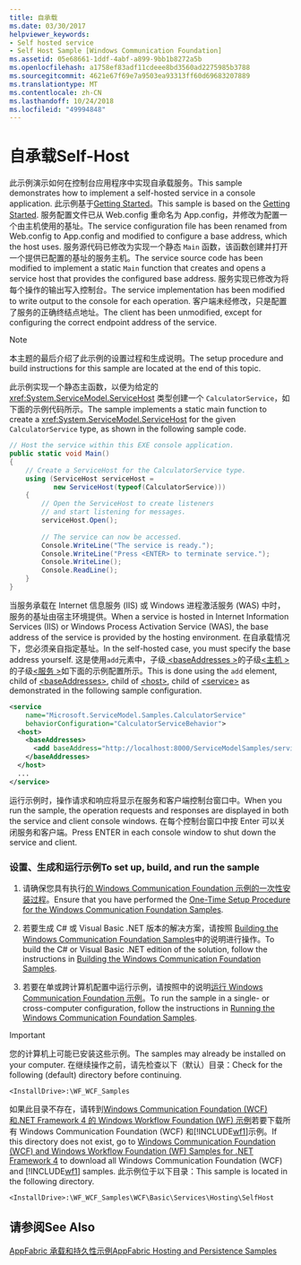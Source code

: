 ```yaml
---
title: 自承载
ms.date: 03/30/2017
helpviewer_keywords:
- Self hosted service
- Self Host Sample [Windows Communication Foundation]
ms.assetid: 05e68661-1ddf-4abf-a899-9bb1b8272a5b
ms.openlocfilehash: a1758ef83adf11cdeee8bd3560ad2275985b3788
ms.sourcegitcommit: 4621e67f69e7a9503ea93313ff60d69683207889
ms.translationtype: MT
ms.contentlocale: zh-CN
ms.lasthandoff: 10/24/2018
ms.locfileid: "49994848"
---
```

# <a name="self-host"></a><span data-ttu-id="5d04d-102">自承载</span><span class="sxs-lookup"><span data-stu-id="5d04d-102">Self-Host</span></span>
<span data-ttu-id="5d04d-103">此示例演示如何在控制台应用程序中实现自承载服务。</span><span class="sxs-lookup"><span data-stu-id="5d04d-103">This sample demonstrates how to implement a self-hosted service in a console application.</span></span> <span data-ttu-id="5d04d-104">此示例基于[Getting Started](../../../../docs/framework/wcf/samples/getting-started-sample.md)。</span><span class="sxs-lookup"><span data-stu-id="5d04d-104">This sample is based on the [Getting Started](../../../../docs/framework/wcf/samples/getting-started-sample.md).</span></span> <span data-ttu-id="5d04d-105">服务配置文件已从 Web.config 重命名为 App.config，并修改为配置一个由主机使用的基址。</span><span class="sxs-lookup"><span data-stu-id="5d04d-105">The service configuration file has been renamed from Web.config to App.config and modified to configure a base address, which the host uses.</span></span> <span data-ttu-id="5d04d-106">服务源代码已修改为实现一个静态 `Main` 函数，该函数创建并打开一个提供已配置的基址的服务主机。</span><span class="sxs-lookup"><span data-stu-id="5d04d-106">The service source code has been modified to implement a static `Main` function that creates and opens a service host that provides the configured base address.</span></span> <span data-ttu-id="5d04d-107">服务实现已修改为将每个操作的输出写入控制台。</span><span class="sxs-lookup"><span data-stu-id="5d04d-107">The service implementation has been modified to write output to the console for each operation.</span></span> <span data-ttu-id="5d04d-108">客户端未经修改，只是配置了服务的正确终结点地址。</span><span class="sxs-lookup"><span data-stu-id="5d04d-108">The client has been unmodified, except for configuring the correct endpoint address of the service.</span></span>  
  
> [!NOTE]
>  <span data-ttu-id="5d04d-109">本主题的最后介绍了此示例的设置过程和生成说明。</span><span class="sxs-lookup"><span data-stu-id="5d04d-109">The setup procedure and build instructions for this sample are located at the end of this topic.</span></span>  
  
 <span data-ttu-id="5d04d-110">此示例实现一个静态主函数，以便为给定的 <xref:System.ServiceModel.ServiceHost> 类型创建一个 `CalculatorService`，如下面的示例代码所示。</span><span class="sxs-lookup"><span data-stu-id="5d04d-110">The sample implements a static main function to create a <xref:System.ServiceModel.ServiceHost> for the given `CalculatorService` type, as shown in the following sample code.</span></span>  
  
```csharp
// Host the service within this EXE console application.  
public static void Main()  
{  
    // Create a ServiceHost for the CalculatorService type.  
    using (ServiceHost serviceHost =   
           new ServiceHost(typeof(CalculatorService)))  
    {  
        // Open the ServiceHost to create listeners   
        // and start listening for messages.  
        serviceHost.Open();  
  
        // The service can now be accessed.  
        Console.WriteLine("The service is ready.");  
        Console.WriteLine("Press <ENTER> to terminate service.");  
        Console.WriteLine();  
        Console.ReadLine();  
    }  
}  
```  
  
 <span data-ttu-id="5d04d-111">当服务承载在 Internet 信息服务 (IIS) 或 Windows 进程激活服务 (WAS) 中时，服务的基址由宿主环境提供。</span><span class="sxs-lookup"><span data-stu-id="5d04d-111">When a service is hosted in Internet Information Services (IIS) or Windows Process Activation Service (WAS), the base address of the service is provided by the hosting environment.</span></span> <span data-ttu-id="5d04d-112">在自承载情况下，您必须亲自指定基址。</span><span class="sxs-lookup"><span data-stu-id="5d04d-112">In the self-hosted case, you must specify the base address yourself.</span></span> <span data-ttu-id="5d04d-113">这是使用`add`元素中，子级[ \<baseAddresses >](../../../../docs/framework/configure-apps/file-schema/wcf/baseaddresses.md)的子级[\<主机 >](../../../../docs/framework/configure-apps/file-schema/wcf/host.md)的子级[\<服务 >](../../../../docs/framework/configure-apps/file-schema/wcf/service.md)如下面的示例配置所示。</span><span class="sxs-lookup"><span data-stu-id="5d04d-113">This is done using the `add` element, child of [\<baseAddresses>](../../../../docs/framework/configure-apps/file-schema/wcf/baseaddresses.md), child of [\<host>](../../../../docs/framework/configure-apps/file-schema/wcf/host.md), child of [\<service>](../../../../docs/framework/configure-apps/file-schema/wcf/service.md) as demonstrated in the following sample configuration.</span></span>  
  
```xml  
<service   
    name="Microsoft.ServiceModel.Samples.CalculatorService"  
    behaviorConfiguration="CalculatorServiceBehavior">  
  <host>  
    <baseAddresses>  
      <add baseAddress="http://localhost:8000/ServiceModelSamples/service"/>  
    </baseAddresses>  
  </host>  
  ...  
</service>  
```  
  
 <span data-ttu-id="5d04d-114">运行示例时，操作请求和响应将显示在服务和客户端控制台窗口中。</span><span class="sxs-lookup"><span data-stu-id="5d04d-114">When you run the sample, the operation requests and responses are displayed in both the service and client console windows.</span></span> <span data-ttu-id="5d04d-115">在每个控制台窗口中按 Enter 可以关闭服务和客户端。</span><span class="sxs-lookup"><span data-stu-id="5d04d-115">Press ENTER in each console window to shut down the service and client.</span></span>  
  
### <a name="to-set-up-build-and-run-the-sample"></a><span data-ttu-id="5d04d-116">设置、生成和运行示例</span><span class="sxs-lookup"><span data-stu-id="5d04d-116">To set up, build, and run the sample</span></span>  
  
1.  <span data-ttu-id="5d04d-117">请确保您具有执行[的 Windows Communication Foundation 示例的一次性安装过程](../../../../docs/framework/wcf/samples/one-time-setup-procedure-for-the-wcf-samples.md)。</span><span class="sxs-lookup"><span data-stu-id="5d04d-117">Ensure that you have performed the [One-Time Setup Procedure for the Windows Communication Foundation Samples](../../../../docs/framework/wcf/samples/one-time-setup-procedure-for-the-wcf-samples.md).</span></span>  
  
2.  <span data-ttu-id="5d04d-118">若要生成 C# 或 Visual Basic .NET 版本的解决方案，请按照 [Building the Windows Communication Foundation Samples](../../../../docs/framework/wcf/samples/building-the-samples.md)中的说明进行操作。</span><span class="sxs-lookup"><span data-stu-id="5d04d-118">To build the C# or Visual Basic .NET edition of the solution, follow the instructions in [Building the Windows Communication Foundation Samples](../../../../docs/framework/wcf/samples/building-the-samples.md).</span></span>  
  
3.  <span data-ttu-id="5d04d-119">若要在单或跨计算机配置中运行示例，请按照中的说明[运行 Windows Communication Foundation 示例](../../../../docs/framework/wcf/samples/running-the-samples.md)。</span><span class="sxs-lookup"><span data-stu-id="5d04d-119">To run the sample in a single- or cross-computer configuration, follow the instructions in [Running the Windows Communication Foundation Samples](../../../../docs/framework/wcf/samples/running-the-samples.md).</span></span>  
  
> [!IMPORTANT]
>  <span data-ttu-id="5d04d-120">您的计算机上可能已安装这些示例。</span><span class="sxs-lookup"><span data-stu-id="5d04d-120">The samples may already be installed on your computer.</span></span> <span data-ttu-id="5d04d-121">在继续操作之前，请先检查以下（默认）目录：</span><span class="sxs-lookup"><span data-stu-id="5d04d-121">Check for the following (default) directory before continuing.</span></span>  
>   
>  `<InstallDrive>:\WF_WCF_Samples`  
>   
>  <span data-ttu-id="5d04d-122">如果此目录不存在，请转到[Windows Communication Foundation (WCF) 和.NET Framework 4 的 Windows Workflow Foundation (WF) 示例](https://go.microsoft.com/fwlink/?LinkId=150780)若要下载所有 Windows Communication Foundation (WCF) 和[!INCLUDE[wf1](../../../../includes/wf1-md.md)]示例。</span><span class="sxs-lookup"><span data-stu-id="5d04d-122">If this directory does not exist, go to [Windows Communication Foundation (WCF) and Windows Workflow Foundation (WF) Samples for .NET Framework 4](https://go.microsoft.com/fwlink/?LinkId=150780) to download all Windows Communication Foundation (WCF) and [!INCLUDE[wf1](../../../../includes/wf1-md.md)] samples.</span></span> <span data-ttu-id="5d04d-123">此示例位于以下目录：</span><span class="sxs-lookup"><span data-stu-id="5d04d-123">This sample is located in the following directory.</span></span>  
>   
>  `<InstallDrive>:\WF_WCF_Samples\WCF\Basic\Services\Hosting\SelfHost`  
  
## <a name="see-also"></a><span data-ttu-id="5d04d-124">请参阅</span><span class="sxs-lookup"><span data-stu-id="5d04d-124">See Also</span></span>  
 [<span data-ttu-id="5d04d-125">AppFabric 承载和持久性示例</span><span class="sxs-lookup"><span data-stu-id="5d04d-125">AppFabric Hosting and Persistence Samples</span></span>](https://go.microsoft.com/fwlink/?LinkId=193961)
